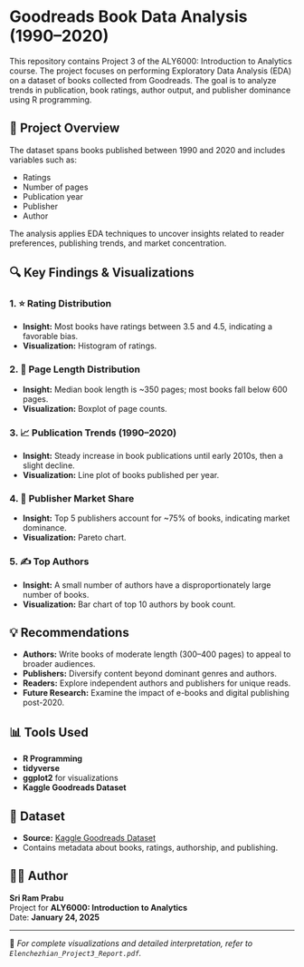 # Goodreads Book Data Analysis (1990–2020)

This repository contains Project 3 of the ALY6000: Introduction to Analytics course. The project focuses on performing Exploratory Data Analysis (EDA) on a dataset of books collected from Goodreads. The goal is to analyze trends in publication, book ratings, author output, and publisher dominance using R programming.

## 📘 Project Overview

The dataset spans books published between 1990 and 2020 and includes variables such as:
- Ratings
- Number of pages
- Publication year
- Publisher
- Author

The analysis applies EDA techniques to uncover insights related to reader preferences, publishing trends, and market concentration.

## 🔍 Key Findings & Visualizations

### 1. ⭐ Rating Distribution
- **Insight:** Most books have ratings between 3.5 and 4.5, indicating a favorable bias.
- **Visualization:** Histogram of ratings.

### 2. 📄 Page Length Distribution
- **Insight:** Median book length is ~350 pages; most books fall below 600 pages.
- **Visualization:** Boxplot of page counts.

### 3. 📈 Publication Trends (1990–2020)
- **Insight:** Steady increase in book publications until early 2010s, then a slight decline.
- **Visualization:** Line plot of books published per year.

### 4. 🏢 Publisher Market Share
- **Insight:** Top 5 publishers account for ~75% of books, indicating market dominance.
- **Visualization:** Pareto chart.

### 5. ✍️ Top Authors
- **Insight:** A small number of authors have a disproportionately large number of books.
- **Visualization:** Bar chart of top 10 authors by book count.

## 💡 Recommendations

- **Authors:** Write books of moderate length (300–400 pages) to appeal to broader audiences.
- **Publishers:** Diversify content beyond dominant genres and authors.
- **Readers:** Explore independent authors and publishers for unique reads.
- **Future Research:** Examine the impact of e-books and digital publishing post-2020.

## 📊 Tools Used

- **R Programming**
- **tidyverse**
- **ggplot2** for visualizations
- **Kaggle Goodreads Dataset**

## 📁 Dataset

- **Source:** [Kaggle Goodreads Dataset](https://www.kaggle.com)
- Contains metadata about books, ratings, authorship, and publishing.

## 🧑‍💻 Author

**Sri Ram Prabu**  
Project for **ALY6000: Introduction to Analytics**  
Date: **January 24, 2025**

---

📄 *For complete visualizations and detailed interpretation, refer to `Elenchezhian_Project3_Report.pdf`.*
